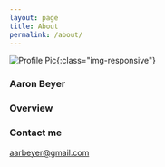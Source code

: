 ```yaml
---
layout: page
title: About
permalink: /about/
---
```


![Profile Pic](https://avatars2.githubusercontent.com/u/15100469?v=3&u=4d737c444e2b82b7cfdfedeb0018045f4ad11052&s=400){:class="img-responsive"}



### Aaron Beyer

### Overview


### Contact me

[aarbeyer@gmail.com](mailto:aarbeyer@gmail.com)
